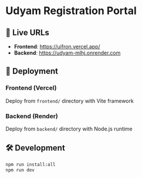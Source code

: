 # Udyam Registration Portal

## 🚀 Live URLs
- **Frontend**: https://uifron.vercel.app/
- **Backend**: https://udyam-mlhj.onrender.com

## 📁 Deployment

### Frontend (Vercel)
Deploy from `frontend/` directory with Vite framework

### Backend (Render)  
Deploy from `backend/` directory with Node.js runtime

## 🛠️ Development
```bash
npm run install:all
npm run dev
```
